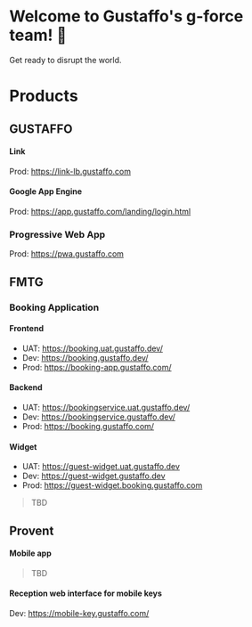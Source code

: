 # Welcome to Gustaffo's g-force team! 🚀

Get ready to disrupt the world.

# Products

## GUSTAFFO

#### Link
Prod: https://link-lb.gustaffo.com

#### Google App Engine
Prod: https://app.gustaffo.com/landing/login.html

### Progressive Web App
Prod: https://pwa.gustaffo.com

## FMTG

### Booking Application

#### Frontend
* UAT: https://booking.uat.gustaffo.dev/
* Dev: https://booking.gustaffo.dev/
* Prod: https://booking-app.gustaffo.com/

#### Backend
* UAT: https://bookingservice.uat.gustaffo.dev/
* Dev: https://bookingservice.gustaffo.dev/
* Prod: https://booking.gustaffo.com/

#### Widget
* UAT: https://guest-widget.uat.gustaffo.dev
* Dev: https://guest-widget.gustaffo.dev
* Prod: https://guest-widget.booking.gustaffo.com


> TBD

## Provent

#### Mobile app

> TBD

#### Reception web interface for mobile keys
Dev: https://mobile-key.gustaffo.com/
